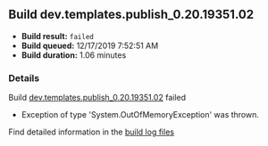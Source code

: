 ## Build dev.templates.publish_0.20.19351.02
- **Build result:** `failed`
- **Build queued:** 12/17/2019 7:52:51 AM
- **Build duration:** 1.06 minutes
### Details
Build [dev.templates.publish_0.20.19351.02](https://winappstudio.visualstudio.com/web/build.aspx?pcguid=a4ef43be-68ce-4195-a619-079b4d9834c2&builduri=vstfs%3a%2f%2f%2fBuild%2fBuild%2f32353) failed

+ Exception of type 'System.OutOfMemoryException' was thrown.

Find detailed information in the [build log files]()
